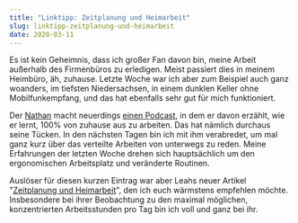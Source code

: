 ```yaml
---
title: "Linktipp: Zeitplanung und Heimarbeit"
slug: linktipp-zeitplanung-und-heimarbeit
date: 2020-03-11
---
```



Es ist kein Geheimnis, dass ich großer Fan davon bin, meine Arbeit außerhalb des Firmenbüros zu erledigen. Meist passiert dies in meinem Heimbüro, äh, zuhause. Letzte Woche war ich aber zum Beispiel auch ganz woanders, im tiefsten Niedersachsen, in einem dunklen Keller ohne Mobilfunkempfang, und das hat ebenfalls sehr gut für mich funktioniert.

Der [Nathan](https://bullenscheisse.de) macht neuerdings [einen Podcast](https://alleinzu.haus/), in dem er davon erzählt, wie er lernt, 100% von zuhause aus zu arbeiten. Das hat nämlich durchaus seine Tücken. In den nächsten Tagen bin ich mit ihm verabredet, um mal ganz kurz über das verteilte Arbeiten von unterwegs zu reden. Meine Erfahrungen der letzten Woche drehen sich hauptsächlich um den ergonomischen Arbeitsplatz und veränderte Routinen.

Auslöser für diesen kurzen Eintrag war aber Leahs neuer Artikel "[Zeitplanung und Heimarbeit](https://leah.is/posts/zeitplanung-und-heimarbeit/)", den ich euch wärmstens empfehlen möchte. Insbesondere bei ihrer Beobachtung zu den maximal möglichen, konzentrierten Arbeitsstunden pro Tag bin ich voll und ganz bei ihr.
